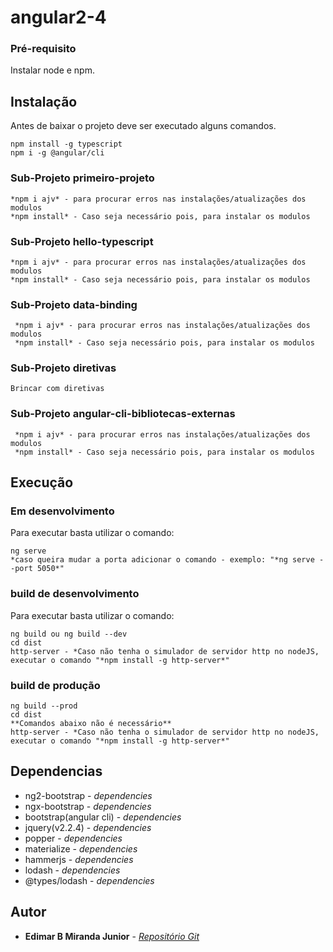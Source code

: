 # angular2-4

### Pré-requisito

Instalar node e npm.

## Instalação

Antes de baixar o projeto deve ser executado alguns comandos.

 ```
 npm install -g typescript
 npm i -g @angular/cli
 ```

### Sub-Projeto primeiro-projeto

 ```
 *npm i ajv* - para procurar erros nas instalações/atualizações dos modulos
 *npm install* - Caso seja necessário pois, para instalar os modulos
 ```

### Sub-Projeto hello-typescript

 ```
 *npm i ajv* - para procurar erros nas instalações/atualizações dos modulos
 *npm install* - Caso seja necessário pois, para instalar os modulos
 ```

### Sub-Projeto data-binding

```
 *npm i ajv* - para procurar erros nas instalações/atualizações dos modulos
 *npm install* - Caso seja necessário pois, para instalar os modulos
```

### Sub-Projeto diretivas

```
Brincar com diretivas
```

### Sub-Projeto angular-cli-bibliotecas-externas

```
 *npm i ajv* - para procurar erros nas instalações/atualizações dos modulos
 *npm install* - Caso seja necessário pois, para instalar os modulos
```

## Execução
### Em desenvolvimento

Para executar basta utilizar o comando:

 ```
 ng serve
 *caso queira mudar a porta adicionar o comando - exemplo: "*ng serve --port 5050*"
 ```

### build de desenvolvimento

Para executar basta utilizar o comando:

 ```
 ng build ou ng build --dev
 cd dist
 http-server - *Caso não tenha o simulador de servidor http no nodeJS, executar o comando "*npm install -g http-server*"
 ```

### build de produção

 ```
 ng build --prod
 cd dist
 **Comandos abaixo não é necessário**
 http-server - *Caso não tenha o simulador de servidor http no nodeJS, executar o comando "*npm install -g http-server*"
 ```

## Dependencias

* ng2-bootstrap  - *dependencies*
* ngx-bootstrap  - *dependencies*
* bootstrap(angular cli) - *dependencies*
* jquery(v2.2.4) - *dependencies*
* popper         - *dependencies*
* materialize    - *dependencies*
* hammerjs       - *dependencies*
* lodash         - *dependencies*
* @types/lodash  - *dependencies*

## Autor

* **Edimar B Miranda Junior** - *[Repositório Git](https://github.com/edimarbmjunior)*